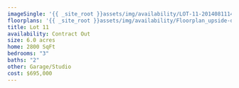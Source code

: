 ```yaml
---
imageSingle: '{{ _site_root }}assets/img/availability/LOT-11-20140811140235.png'
floorplans: '{{ _site_root }}assets/img/availability/Floorplan_upside-down-20140811140235.jpg'
title: Lot 11
availability: Contract Out
size: 6.0 acres
home: 2800 SqFt
bedrooms: "3"
baths: "2"
other: Garage/Studio
cost: $695,000
---
```

